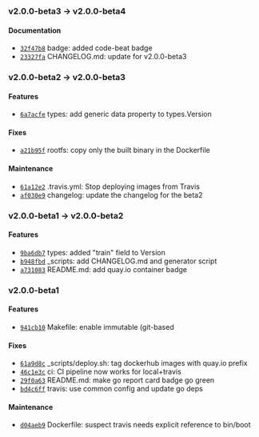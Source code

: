 ### v2.0.0-beta3 -> v2.0.0-beta4

#### Documentation

 - [`32f47b8`](https://github.com/deis/workflow-manager/commit/32f47b89c255d05cbcd084f068b09dec94f7ad7b) badge: added code-beat badge
 - [`23327fa`](https://github.com/deis/workflow-manager/commit/23327faf3659c7a127c300c1a139f8a1f08a26b5) CHANGELOG.md: update for v2.0.0-beta3

### v2.0.0-beta2 -> v2.0.0-beta3

#### Features

 - [`6a7acfe`](https://github.com/deis/workflow-manager/commit/6a7acfe9d13bb7c289d24e3f01b0029c10df0cec) types: add generic data property to types.Version

#### Fixes

 - [`a21b95f`](https://github.com/deis/workflow-manager/commit/a21b95fc764d444a19a375bb1fe99a5c98a67432) rootfs: copy only the built binary in the Dockerfile

#### Maintenance

 - [`61a12e2`](https://github.com/deis/workflow-manager/commit/61a12e2200c7082724fce80213547f04cf50d29e) .travis.yml: Stop deploying images from Travis
 - [`af030e9`](https://github.com/deis/workflow-manager/commit/af030e9bc7b7379ed15228b7ebbe8431674070c6) changelog: update the changelog for the beta2

### v2.0.0-beta1 -> v2.0.0-beta2

#### Features

 - [`9ba6db7`](https://github.com/deis/workflow-manager/commit/9ba6db795f8a490d760f11e48ef7070ca832fe22) types: added "train" field to Version
 - [`b948fbd`](https://github.com/deis/workflow-manager/commit/b948fbd63c93f4d80d928c966bc8679fdcef8cad) _scripts: add CHANGELOG.md and generator script
 - [`a731083`](https://github.com/deis/workflow-manager/commit/a7310831d52fcd9a3a5f937d0e27943488a29d13) README.md: add quay.io container badge

### v2.0.0-beta1

#### Features

 - [`941cb10`](https://github.com/deis/workflow-manager/commit/941cb102db4af4eb9cc3270af5220ab617c08a14) Makefile: enable immutable (git-based

#### Fixes

 - [`61a9d8c`](https://github.com/deis/workflow-manager/commit/61a9d8c11367e21b7f1f9f76708a517cb9828c61) _scripts/deploy.sh: tag dockerhub images with quay.io prefix
 - [`46c1e3c`](https://github.com/deis/workflow-manager/commit/46c1e3cc240c012b9ded3fb6434998135b24858e) ci: CI pipeline now works for local+travis
 - [`29f0a63`](https://github.com/deis/workflow-manager/commit/29f0a63b727b1fa10c811fd794254b577333ae81) README.md: make go report card badge go green
 - [`bd4c6ff`](https://github.com/deis/workflow-manager/commit/bd4c6ffe9150d24b5d29c7a311e46faba2068704) travis: use common config and update go deps

#### Maintenance

 - [`d04aeb9`](https://github.com/deis/workflow-manager/commit/d04aeb9bab83da21b91a4f93132e96fc664e0820) Dockerfile: suspect travis needs explicit reference to bin/boot
